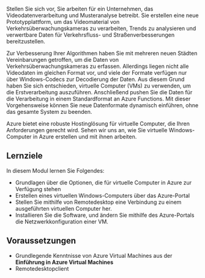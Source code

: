 Stellen Sie sich vor, Sie arbeiten für ein Unternehmen, das Videodatenverarbeitung und Musteranalyse betreibt. Sie erstellen eine neue Prototypplattform, um das Videomaterial von Verkehrsüberwachungskameras zu verarbeiten, Trends zu analysieren und verwertbare Daten für Verkehrsfluss- und Straßenverbesserungen bereitzustellen. 

Zur Verbesserung Ihrer Algorithmen haben Sie mit mehreren neuen Städten Vereinbarungen getroffen, um die Daten von Verkehrsüberwachungskameras zu erfassen. Allerdings liegen nicht alle Videodaten im gleichen Format vor, und viele der Formate verfügen nur über Windows-Codecs zur Decodierung der Daten. Aus diesem Grund haben Sie sich entschieden, virtuelle Computer (VMs) zu verwenden, um die Erstverarbeitung auszuführen. Anschließend pushen Sie die Daten für die Verarbeitung in einem Standardformat an Azure Functions. Mit dieser Vorgehensweise können Sie neue Datenformate dynamisch einführen, ohne das gesamte System zu beenden.

Azure bietet eine robuste Hostinglösung für virtuelle Computer, die Ihren Anforderungen gerecht wird. Sehen wir uns an, wie Sie virtuelle Windows-Computer in Azure erstellen und mit ihnen arbeiten.

## <a name="learning-objectives"></a>Lernziele

In diesem Modul lernen Sie Folgendes:

- Grundlagen über die Optionen, die für virtuelle Computer in Azure zur Verfügung stehen
- Erstellen eines virtuellen Windows-Computers über das Azure-Portal
- Stellen Sie mithilfe von Remotedesktop eine Verbindung zu einem ausgeführten virtuellen Computer her.
- Installieren Sie die Software, und ändern Sie mithilfe des Azure-Portals die Netzwerkkonfiguration einer VM.

## <a name="prerequisites"></a>Voraussetzungen

- Grundlegende Kenntnisse von Azure Virtual Machines aus der **Einführung in Azure Virtual Machines**
- Remotedesktopclient